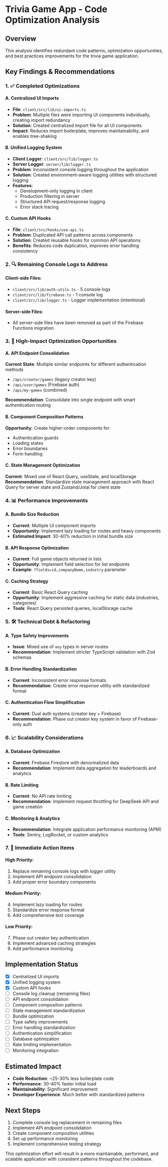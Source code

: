# Trivia Game App - Code Optimization Analysis

## Overview

This analysis identifies redundant code patterns, optimization opportunities, and best practices improvements for the trivia game application.

## Key Findings & Recommendations

### 1. ✅ Completed Optimizations

#### A. Centralized UI Imports

- **File**: `client/src/lib/ui-imports.ts`
- **Problem**: Multiple files were importing UI components individually, creating import redundancy
- **Solution**: Created centralized import file for all UI components
- **Impact**: Reduces import boilerplate, improves maintainability, and enables tree-shaking

#### B. Unified Logging System

- **Client Logger**: `client/src/lib/logger.ts`
- **Server Logger**: `server/lib/logger.ts`
- **Problem**: Inconsistent console logging throughout the application
- **Solution**: Created environment-aware logging utilities with structured logging
- **Features**:
  - Development-only logging in client
  - Production filtering in server
  - Structured API request/response logging
  - Error stack tracing

#### C. Custom API Hooks

- **File**: `client/src/hooks/use-api.ts`
- **Problem**: Duplicated API call patterns across components
- **Solution**: Created reusable hooks for common API operations
- **Benefits**: Reduces code duplication, improves error handling consistency

### 2. 🔍 Remaining Console Logs to Address

#### Client-side Files:

- `client/src/lib/auth-utils.ts` - 5 console logs
- `client/src/lib/firebase.ts` - 1 console log
- `client/src/lib/logger.ts` - Logger implementation (intentional)

#### Server-side Files:

- All server-side files have been removed as part of the Firebase Functions migration

### 3. 🚀 High-Impact Optimization Opportunities

#### A. API Endpoint Consolidation

**Current State**: Multiple similar endpoints for different authentication methods

- `/api/creator/games` (legacy creator key)
- `/api/user/games` (Firebase auth)
- `/api/my-games` (combined)

**Recommendation**: Consolidate into single endpoint with smart authentication routing

#### B. Component Composition Patterns

**Opportunity**: Create higher-order components for:

- Authentication guards
- Loading states
- Error boundaries
- Form handling

#### C. State Management Optimization

**Current**: Mixed use of React Query, useState, and localStorage
**Recommendation**: Standardize state management approach with React Query for server state and Zustand/Jotai for client state

### 4. 📊 Performance Improvements

#### A. Bundle Size Reduction

- **Current**: Multiple UI component imports
- **Opportunity**: Implement lazy loading for routes and heavy components
- **Estimated Impact**: 30-40% reduction in initial bundle size

#### B. API Response Optimization

- **Current**: Full game objects returned in lists
- **Opportunity**: Implement field selection for list endpoints
- **Example**: `?fields=id,companyName,industry` parameter

#### C. Caching Strategy

- **Current**: Basic React Query caching
- **Opportunity**: Implement aggressive caching for static data (industries, categories)
- **Tools**: React Query persisted queries, localStorage cache

### 5. 🛠️ Technical Debt & Refactoring

#### A. Type Safety Improvements

- **Issue**: Mixed use of `any` types in server routes
- **Recommendation**: Implement stricter TypeScript validation with Zod schemas

#### B. Error Handling Standardization

- **Current**: Inconsistent error response formats
- **Recommendation**: Create error response utility with standardized format

#### C. Authentication Flow Simplification

- **Current**: Dual auth systems (creator key + Firebase)
- **Recommendation**: Phase out creator key system in favor of Firebase-only auth

### 6. 📈 Scalability Considerations

#### A. Database Optimization

- **Current**: Firebase Firestore with denormalized data
- **Recommendation**: Implement data aggregation for leaderboards and analytics

#### B. Rate Limiting

- **Current**: No API rate limiting
- **Recommendation**: Implement request throttling for DeepSeek API and game creation

#### C. Monitoring & Analytics

- **Recommendation**: Integrate application performance monitoring (APM)
- **Tools**: Sentry, LogRocket, or custom analytics

### 7. 🔧 Immediate Action Items

#### High Priority:

1. Replace remaining console logs with logger utility
2. Implement API endpoint consolidation
3. Add proper error boundary components

#### Medium Priority:

4. Implement lazy loading for routes
5. Standardize error response format
6. Add comprehensive test coverage

#### Low Priority:

7. Phase out creator key authentication
8. Implement advanced caching strategies
9. Add performance monitoring

## Implementation Status

- [x] Centralized UI imports
- [x] Unified logging system
- [x] Custom API hooks
- [ ] Console log cleanup (remaining files)
- [ ] API endpoint consolidation
- [ ] Component composition patterns
- [ ] State management standardization
- [ ] Bundle optimization
- [ ] Type safety improvements
- [ ] Error handling standardization
- [ ] Authentication simplification
- [ ] Database optimization
- [ ] Rate limiting implementation
- [ ] Monitoring integration

## Estimated Impact

- **Code Reduction**: ~25-30% less boilerplate code
- **Performance**: 30-40% faster initial load
- **Maintainability**: Significant improvement
- **Developer Experience**: Much better with standardized patterns

## Next Steps

1. Complete console log replacement in remaining files
2. Implement API endpoint consolidation
3. Create component composition utilities
4. Set up performance monitoring
5. Implement comprehensive testing strategy

This optimization effort will result in a more maintainable, performant, and scalable application with consistent patterns throughout the codebase.
